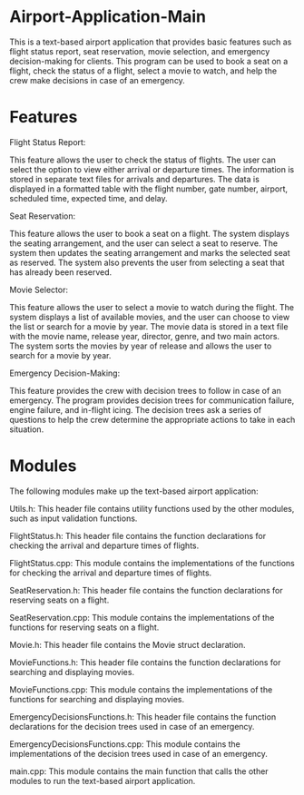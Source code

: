 # Airport-Application-Main

This is a text-based airport application that provides basic features such as flight status report, seat reservation, movie selection, and emergency decision-making for clients. This program can be used to book a seat on a flight, check the status of a flight, select a movie to watch, and help the crew make decisions in case of an emergency.

# Features
Flight Status Report:

This feature allows the user to check the status of flights. The user can select the option to view either arrival or departure times. The information is stored in separate text files for arrivals and departures. The data is displayed in a formatted table with the flight number, gate number, airport, scheduled time, expected time, and delay.

Seat Reservation:

This feature allows the user to book a seat on a flight. The system displays the seating arrangement, and the user can select a seat to reserve. The system then updates the seating arrangement and marks the selected seat as reserved. The system also prevents the user from selecting a seat that has already been reserved.

Movie Selector:

This feature allows the user to select a movie to watch during the flight. The system displays a list of available movies, and the user can choose to view the list or search for a movie by year. The movie data is stored in a text file with the movie name, release year, director, genre, and two main actors. The system sorts the movies by year of release and allows the user to search for a movie by year.

Emergency Decision-Making:

This feature provides the crew with decision trees to follow in case of an emergency. The program provides decision trees for communication failure, engine failure, and in-flight icing. The decision trees ask a series of questions to help the crew determine the appropriate actions to take in each situation.

# Modules
The following modules make up the text-based airport application:

Utils.h: This header file contains utility functions used by the other modules, such as input validation functions.

FlightStatus.h: This header file contains the function declarations for checking the arrival and departure times of flights.

FlightStatus.cpp: This module contains the implementations of the functions for checking the arrival and departure times of flights.

SeatReservation.h: This header file contains the function declarations for reserving seats on a flight.

SeatReservation.cpp: This module contains the implementations of the functions for reserving seats on a flight.

Movie.h: This header file contains the Movie struct declaration.

MovieFunctions.h: This header file contains the function declarations for searching and displaying movies.

MovieFunctions.cpp: This module contains the implementations of the functions for searching and displaying movies.

EmergencyDecisionsFunctions.h: This header file contains the function declarations for the decision trees used in case of an emergency.

EmergencyDecisionsFunctions.cpp: This module contains the implementations of the decision trees used in case of an emergency.

main.cpp: This module contains the main function that calls the other modules to run the text-based airport application.
